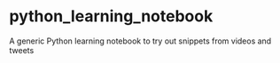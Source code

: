 # python_learning_notebook
A generic Python learning notebook to try out snippets from videos and tweets
